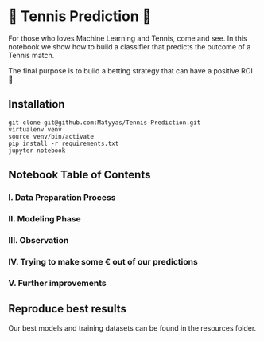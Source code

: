 # 🎾 Tennis Prediction 🎾

For those who loves Machine Learning and Tennis, come and see. In this notebook we show how to build a classifier that predicts the outcome of a Tennis match.

The final purpose is to build a betting strategy that can have a positive ROI 👑

## Installation

```
git clone git@github.com:Matyyas/Tennis-Prediction.git
virtualenv venv
source venv/bin/activate
pip install -r requirements.txt
jupyter notebook
```

## Notebook Table of Contents

<a name="desc"></a>
### I. Data Preparation Process

<a name="usage"></a>
### II. Modeling Phase

<a name="usage"></a>
### III. Observation

<a name="usage"></a>
### IV. Trying to make some € out of our predictions

<a name="usage"></a>
### V. Further improvements


## Reproduce best results
Our best models and training datasets can be found in the resources folder.